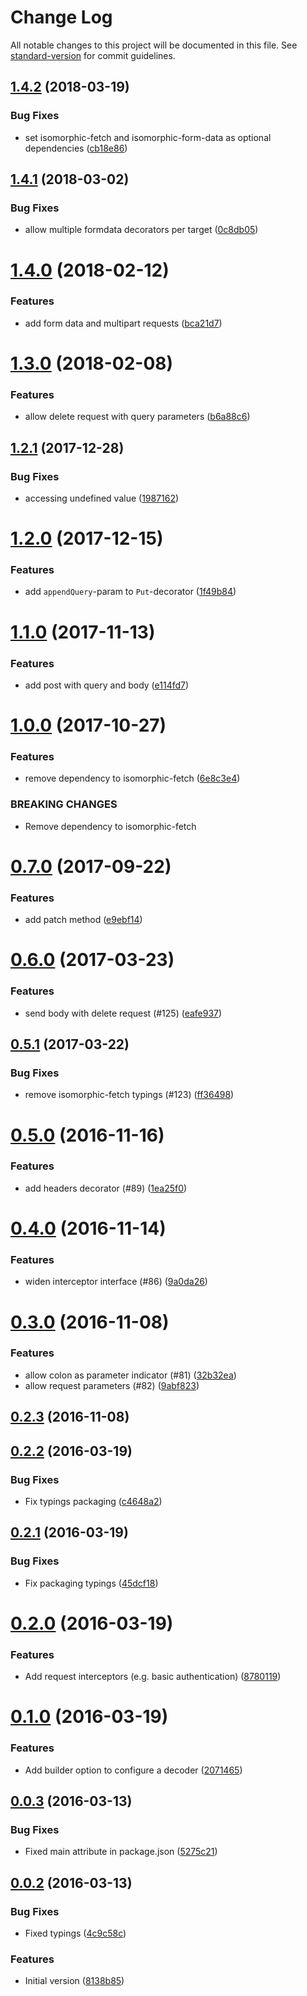 # Change Log

All notable changes to this project will be documented in this file. See [standard-version](https://github.com/conventional-changelog/standard-version) for commit guidelines.

<a name="1.4.2"></a>
## [1.4.2](https://github.com/KnisterPeter/pretend/compare/v1.4.1...v1.4.2) (2018-03-19)


### Bug Fixes

* set isomorphic-fetch and isomorphic-form-data as optional dependencies ([cb18e86](https://github.com/KnisterPeter/pretend/commit/cb18e86))



<a name="1.4.1"></a>
## [1.4.1](https://github.com/KnisterPeter/pretend/compare/v1.4.0...v1.4.1) (2018-03-02)


### Bug Fixes

* allow multiple formdata decorators per target ([0c8db05](https://github.com/KnisterPeter/pretend/commit/0c8db05))



<a name="1.4.0"></a>
# [1.4.0](https://github.com/KnisterPeter/pretend/compare/v1.3.0...v1.4.0) (2018-02-12)


### Features

* add form data and multipart requests ([bca21d7](https://github.com/KnisterPeter/pretend/commit/bca21d7))



<a name="1.3.0"></a>
# [1.3.0](https://github.com/KnisterPeter/pretend/compare/v1.2.1...v1.3.0) (2018-02-08)


### Features

* allow delete request with query parameters ([b6a88c6](https://github.com/KnisterPeter/pretend/commit/b6a88c6))



<a name="1.2.1"></a>
## [1.2.1](https://github.com/KnisterPeter/pretend/compare/v1.2.0...v1.2.1) (2017-12-28)


### Bug Fixes

* accessing undefined value ([1987162](https://github.com/KnisterPeter/pretend/commit/1987162))



<a name="1.2.0"></a>
# [1.2.0](https://github.com/KnisterPeter/pretend/compare/v1.1.0...v1.2.0) (2017-12-15)


### Features

* add `appendQuery`-param to `Put`-decorator ([1f49b84](https://github.com/KnisterPeter/pretend/commit/1f49b84))



<a name="1.1.0"></a>
# [1.1.0](https://github.com/KnisterPeter/pretend/compare/v1.0.0...v1.1.0) (2017-11-13)


### Features

* add post with query and body ([e114fd7](https://github.com/KnisterPeter/pretend/commit/e114fd7))



<a name="1.0.0"></a>
# [1.0.0](https://github.com/KnisterPeter/pretend/compare/v0.7.0...v1.0.0) (2017-10-27)


### Features

* remove dependency to isomorphic-fetch ([6e8c3e4](https://github.com/KnisterPeter/pretend/commit/6e8c3e4))


### BREAKING CHANGES

* Remove dependency to isomorphic-fetch



<a name="0.7.0"></a>
# [0.7.0](https://github.com/KnisterPeter/pretend/compare/v0.6.0...v0.7.0) (2017-09-22)


### Features

* add patch method ([e9ebf14](https://github.com/KnisterPeter/pretend/commit/e9ebf14))



<a name="0.6.0"></a>
# [0.6.0](https://github.com/knisterpeter/pretend/compare/v0.5.1...v0.6.0) (2017-03-23)


### Features

* send body with delete request (#125) ([eafe937](https://github.com/knisterpeter/pretend/commit/eafe937))



<a name="0.5.1"></a>
## [0.5.1](https://github.com/knisterpeter/pretend/compare/v0.5.0...v0.5.1) (2017-03-22)


### Bug Fixes

* remove isomorphic-fetch typings (#123) ([ff36498](https://github.com/knisterpeter/pretend/commit/ff36498))



<a name="0.5.0"></a>
# [0.5.0](https://github.com/knisterpeter/pretend/compare/v0.4.0...v0.5.0) (2016-11-16)


### Features

* add headers decorator (#89) ([1ea25f0](https://github.com/knisterpeter/pretend/commit/1ea25f0))



<a name="0.4.0"></a>
# [0.4.0](https://github.com/knisterpeter/pretend/compare/v0.3.0...v0.4.0) (2016-11-14)


### Features

* widen interceptor interface (#86) ([9a0da26](https://github.com/knisterpeter/pretend/commit/9a0da26))



<a name="0.3.0"></a>
# [0.3.0](https://github.com/knisterpeter/pretend/compare/v0.2.3...v0.3.0) (2016-11-08)


### Features

* allow colon as parameter indicator (#81) ([32b32ea](https://github.com/knisterpeter/pretend/commit/32b32ea))
* allow request parameters (#82) ([9abf823](https://github.com/knisterpeter/pretend/commit/9abf823))



<a name="0.2.3"></a>
## [0.2.3](https://github.com/knisterpeter/pretend/compare/v0.2.2...v0.2.3) (2016-11-08)



<a name="0.2.2"></a>
## [0.2.2](https://github.com/knisterpeter/pretend/compare/v0.2.1...v0.2.2) (2016-03-19)


### Bug Fixes

* Fix typings packaging ([c4648a2](https://github.com/knisterpeter/pretend/commit/c4648a2))



<a name="0.2.1"></a>
## [0.2.1](https://github.com/knisterpeter/pretend/compare/v0.2.0...v0.2.1) (2016-03-19)


### Bug Fixes

* Fix packaging typings ([45dcf18](https://github.com/knisterpeter/pretend/commit/45dcf18))



<a name="0.2.0"></a>
# [0.2.0](https://github.com/knisterpeter/pretend/compare/v0.1.0...v0.2.0) (2016-03-19)


### Features

* Add request interceptors (e.g. basic authentication) ([8780119](https://github.com/knisterpeter/pretend/commit/8780119))



<a name="0.1.0"></a>
# [0.1.0](https://github.com/knisterpeter/pretend/compare/v0.0.3...v0.1.0) (2016-03-19)


### Features

* Add builder option to configure a decoder ([2071465](https://github.com/knisterpeter/pretend/commit/2071465))



<a name="0.0.3"></a>
## [0.0.3](https://github.com/knisterpeter/pretend/compare/v0.0.2...v0.0.3) (2016-03-13)


### Bug Fixes

* Fixed main attribute in package.json ([5275c21](https://github.com/knisterpeter/pretend/commit/5275c21))



<a name="0.0.2"></a>
## [0.0.2](https://github.com/knisterpeter/pretend/compare/8138b85...v0.0.2) (2016-03-13)


### Bug Fixes

* Fixed typings ([4c9c58c](https://github.com/knisterpeter/pretend/commit/4c9c58c))

### Features

* Initial version ([8138b85](https://github.com/knisterpeter/pretend/commit/8138b85))
